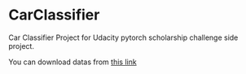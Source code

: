 # CarClassifier
Car Classifier Project for Udacity pytorch scholarship challenge side project.

You can download datas from [this link](http://ai.stanford.edu/~jkrause/cars/car_dataset.html)

